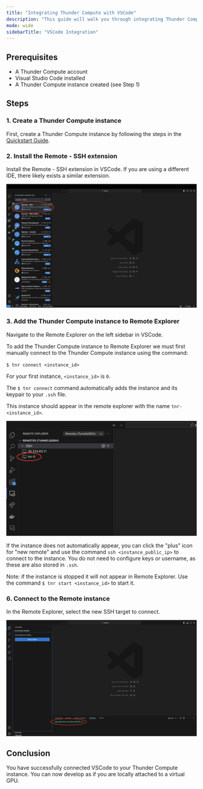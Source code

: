 ```yaml
---
title: "Integrating Thunder Compute with VSCode"
description: "This guide will walk you through integrating Thunder Compute with Visual Studio Code (VSCode), allowing you to develop and manage your projects directly on a Thunder Compute instance from your local IDE."
mode: wide
sidebarTitle: "VSCode Integration"
---
```


## Prerequisites

- A Thunder Compute account
- Visual Studio Code installed
- A Thunder Compute instance created (see Step 1)

## Steps

### 1. Create a Thunder Compute instance

First, create a Thunder Compute instance by following the steps in the [Quickstart Guide](https://docs.thundercompute.com/docs/quickstart).

### 2. Install the Remote - SSH extension

Install the Remote - SSH extension in VSCode. If you are using a different IDE, there likely exists a similar extension.

![Adding Remote SSH](/images/Remote_SSH_Extension.png)

### 3. Add the Thunder Compute instance to Remote Explorer

Navigate to the Remote Explorer on the left sidebar in VSCode.

To add the Thunder Compute instance to Remote Explorer we must first manually connect to the Thunder Compute instance using the command:

`$ tnr connect <instance_id>`

For your first instance, `<instance_id>` is `0`.

The `$ tnr connect` command automatically adds the instance and its keypair to your `.ssh` file.

This instance should appear in the remote explorer with the name `tnr-<instance_id>`. 

![Thunder Compute Instance in VSCode Remote Explorer](/images/tnr-instance_id.png)

If the instance does not automatically appear, you can click the "plus" icon for "new remote" and use the command `ssh <instance_public_ip>` to connect to the instance. You do not need to configure keys or username, as these are also stored in `.ssh`.

Note: if the instance is stopped it will not appear in Remote Explorer. Use the command `$ tnr start <instance_id>` to start it.

### 6. Connect to the Remote instance

In the Remote Explorer, select the new SSH target to connect.

![Remote Connection](/images/VS_Code_Environment.png)

## Conclusion

You have successfully connected VSCode to your Thunder Compute instance. You can now develop as if you are locally attached to a virtual GPU.
